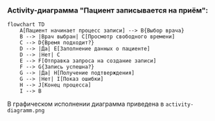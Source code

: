 ### Activity-диаграмма "Пациент записывается на приём":

```mermaid
flowchart TD
    A[Пациент начинает процесс записи] --> B{Выбор врача}
    B --> |Врач выбран| C[Просмотр свободного времени]
    C --> D{Время подходит?}
    D --> |Да| E[Заполнение данных о пациенте]
    D --> |Нет| C
    E --> F[Отправка запроса на создание записи]
    F --> G{Запись успешна?}
    G --> |Да| H[Получение подтверждения]
    G --> |Нет| I[Показ ошибки]
    H --> J[Конец процесса]
    I --> B
```

В графическом исполнении диаграмма приведена в `activity-diagramm.png`